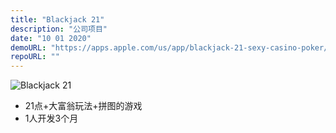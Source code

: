 ```yaml
---
title: "Blackjack 21"
description: "公司项目"
date: "10 01 2020"
demoURL: "https://apps.apple.com/us/app/blackjack-21-sexy-casino-poker/id6473223289"
repoURL: ""
---
```


![Blackjack 21](/blackjack21.png)

* 21点+大富翁玩法+拼图的游戏
* 1人开发3个月
